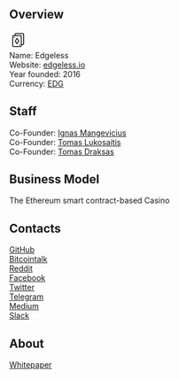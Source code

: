 ## Overview
![logo](../projects/logo/edgeless.png)  
Name: Edgeless  
Website: [edgeless.io](https://edgeless.io/)  
Year founded: 2016  
Currency: [EDG](https://coinmarketcap.com/assets/edgeless/)  
## Staff
Co-Founder: [Ignas Mangevicius](../people/ignas_mangevicius.md)  
Co-Founder: [Tomas Lukosaitis](../people/tomas_lukosaitis.md)  
Co-Founder: [Tomas Draksas](../people/tomas_draksas.md)
## Business Model
The Ethereum smart contract-based Casino
## Contacts
[GitHub](https://github.com/EdgelessCasino/)  
[Bitcointalk](https://bitcointalk.org/index.php?topic=1718384.0)  
[Reddit](https://www.reddit.com/r/Edgeless/)  
[Facebook](https://www.facebook.com/EdgelessCasino/?fref=ts)  
[Twitter](https://twitter.com/edgelessproject)  
[Telegram](https://t.me/joinchat/AAAAAEBTy7K9KXQcQsyozQ)  
[Medium](https://medium.com/Edgeless)  
[Slack](https://slackin.edgeless.io/)  
## About 
[Whitepaper](https://github.com/EdgelessCasino/White_paper/blob/master/White_Paper.pdf)  
